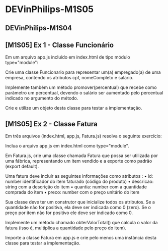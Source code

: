 # DEVinPhilips-M1S05
DEVinPhilips-M1S04
--
## [M1S05] Ex 1 - Classe Funcionário
Em um arquivo app.js incluído em index.html de tipo módulo type="module":

Crie uma classe Funcionario para representar um(a) empregado(a) de uma empresa, contendo os atributos cpf, nomeCompleto e salario.

Implemente também um método promover(percentual) que recebe como parâmetro um percentual, devendo o salário ser aumentado pelo percentual indicado no argumento do método.

Crie e utilize um objeto desta classe para testar a implementação.

## [M1S05] Ex 2 - Classe Fatura
Em três arquivos (index.html, app.js, Fatura.js) resolva o seguinte exercício:

Inclua o arquivo app.js em index.html como type="module".

Em Fatura.js, crie uma classe chamada Fatura que possa ser utilizada por uma fábrica, representando um item vendido e a exporte como padrão (export default).

Uma fatura deve incluir as seguintes informações como atributos :
• id: number identificador do item faturado (código do produto)
• descricao: string com a descrição do item
• quantia: number com a quantidade comprada do item
• preco: number com o preço unitário do item

Sua classe deve ter um construtor que inicialize todos os atributos.
Se a quantidade não for positiva, ela deve ser indicada como 0 (zero).
Se o preço por item não for positivo ele deve ser indicado como 0.

Implemente um método chamado obterValorTotal() que calcula o valor da fatura (isso é, multiplica a quantidade pelo preço do item).

Importe a classe Fatura em app.js e crie pelo menos uma instância desta classe para testar a implementação.
